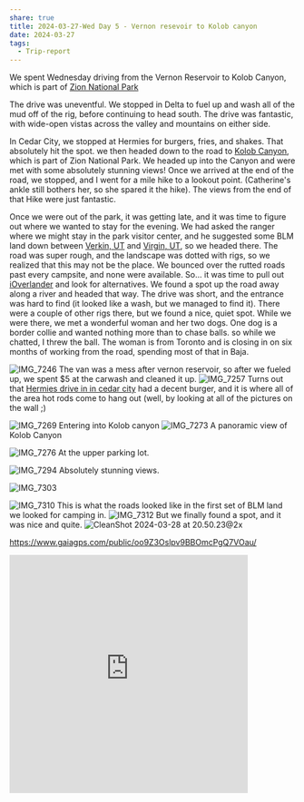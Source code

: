 ```yaml
---
share: true
title: 2024-03-27-Wed Day 5 - Vernon resevoir to Kolob canyon
date: 2024-03-27
tags:
  - Trip-report
---
```



We spent Wednesday driving from the Vernon Reservoir to Kolob Canyon, which is part of [Zion National Park](https://www.nps.gov/zion/)  

The drive was uneventful.   We stopped in Delta to fuel up and wash all of the mud off of the rig, before continuing to head south.    The drive was fantastic, with wide-open vistas across the valley and mountains on either side.   

In Cedar City, we stopped at Hermies for burgers, fries, and shakes.   That absolutely hit the spot.   we then headed down to the road to [Kolob Canyon](https://www.nps.gov/zion/planyourvisit/kolob-canyons.htm), which is part of Zion National Park.   We headed up into the Canyon and were met with some absolutely stunning views!  Once we arrived at the end of the road, we stopped, and I went for a mile hike to a lookout point.   (Catherine's ankle still bothers her, so she spared it the hike).  The views from the end of that Hike were just fantastic. 

Once we were out of the park, it was getting late, and it was time to figure out where we wanted to stay for the evening.  We had asked the ranger where we might stay in the park visitor center, and he suggested some BLM land down between [Verkin, UT](https://en.wikipedia.org/wiki/La_Verkin,_Utah) and [Virgin, UT](http://virgin.utah.gov), so we headed there.   The road was super rough, and the landscape was dotted with rigs, so we realized that this may not be the place.  We bounced over the rutted roads past every campsite, and none were available.  So...  it was time to pull out [iOverlander](https://ioverlander.com/) and look for alternatives.  We found a spot up the road away along a river and headed that way.  The drive was short, and the entrance was hard to find (it looked like a wash, but we managed to find it). There were a couple of other rigs there, but we found a nice, quiet spot.    While we were there, we met a wonderful woman and her two dogs.   One dog is a border collie and wanted nothing more than to chase balls.  so while we chatted, I threw the ball.   The woman is from Toronto and is closing in on six months of working from the road, spending most of that in Baja.   


![IMG_7246](../attachments/IMG_7246.jpeg)
The van was a mess after vernon reservoir, so after we fueled up, we spent $5 at the carwash and cleaned it up.
![IMG_7257](../attachments/IMG_7257.jpeg)
Turns out that [Hermies drive in in cedar city](https://www.yelp.com/biz/hermies-drive-in-cedar-city) had a decent burger, and it is where all of the area hot rods come to hang out (well, by looking at all of the pictures on the wall ;) 

![IMG_7269](../attachments/IMG_7269.jpeg)
Entering into Kolob canyon
![IMG_7273](../attachments/IMG_7273.jpeg)
A panoramic view of Kolob Canyon

![IMG_7276](../attachments/IMG_7276.jpeg)
At the upper parking lot.

![IMG_7294](../attachments/IMG_7294.jpeg)
Absolutely stunning views.

![IMG_7303](../attachments/IMG_7303.jpeg)

![IMG_7310](../attachments/IMG_7310.jpeg)
This is what the roads looked like in the first set of BLM land we looked for camping in.
![IMG_7312](../attachments/IMG_7312.jpeg)
But we finally found a spot, and it was nice and quite.
![CleanShot 2024-03-28 at 20.50.23@2x](../attachments/CleanShot%202024-03-28%20at%2020.50.23@2x.png)

https://www.gaiagps.com/public/oo9Z3Oslpv9BBOmcPgQ7VOau/ 


<iframe src="https://www.gaiagps.com/public/oo9Z3Oslpv9BBOmcPgQ7VOau/?embed=True" style="border:none; overflow-y: hidden; background-color:white; min-width: 320px; max-width:420px; width:100%; height: 420px;" seamless />
